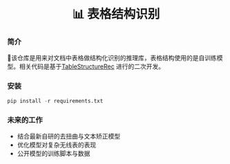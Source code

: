 <div align="center">
  <div align="center">
    <h1><b>📊 表格结构识别</b></h1>
  </div>
</div>

### 简介
💖该仓库是用来对文档中表格做结构化识别的推理库，表格结构使用的是自训练模型。相关代码是基于[TableStructureRec](https://github.com/RapidAI/TableStructureRec/tree/main) 进行的二次开发。

### 安装
``` python {linenos=table}
pip install -r requirements.txt
```

### 未来的工作
- 结合最新自研的去扭曲与文本矫正模型
- 优化模型对复杂无线表的表现
- 公开模型的训练脚本与数据
